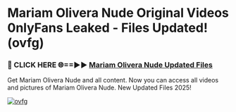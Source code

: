 # Mariam Olivera Nude Original Videos 0nlyFans Leaked - Files Updated! (ovfg)

<h3>🔴 CLICK HERE 🌐==►► <a href="https://tinyurl.com/5h6xmrr3" rel="nofollow">Mariam Olivera Nude Updated Files</a></h3>

Get Mariam Olivera Nude and all content. Now you can access all videos and pictures of Mariam Olivera Nude. New Updated Files 2025!

[![ovfg](https://i.imgur.com/KVD873Z.gif)](https://tinyurl.com/5h6xmrr3)
